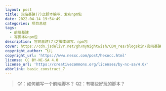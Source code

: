 ```yaml
---
layout: post
title: 网站基建(7)之脚本编写、发布npm包
date: 2022-04-14 19:54:49
categories: 项目总结
tags:
  - 前端基建
  - 写脚本&npm包
description: 官网基建(7)之脚本编写、npm包
cover: https://cdn.jsdelivr.net/gh/myNightwish/CDN_res/blogskin/官网基建.webp
copyright_author: 飞儿
copyright_url: 'https://www.nesxc.com/post/hexocc.html'
license: CC BY-NC-SA 4.0
license_url: 'https://creativecommons.org/licenses/by-nc-sa/4.0/'
abbrlink: basic_construct_7
---
```


> Q1：如何编写一个前端脚本？
>Q2：有哪些好玩的脚本？
